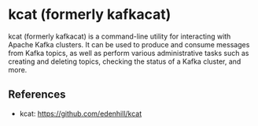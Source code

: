 # kcat (formerly kafkacat)

kcat (formerly kafkacat) is a command-line utility for interacting with Apache Kafka clusters.
It can be used to produce and consume messages from Kafka topics, as well as perform various administrative tasks such as creating and deleting topics, checking the status of a Kafka cluster, and more.

## References

- kcat: https://github.com/edenhill/kcat
